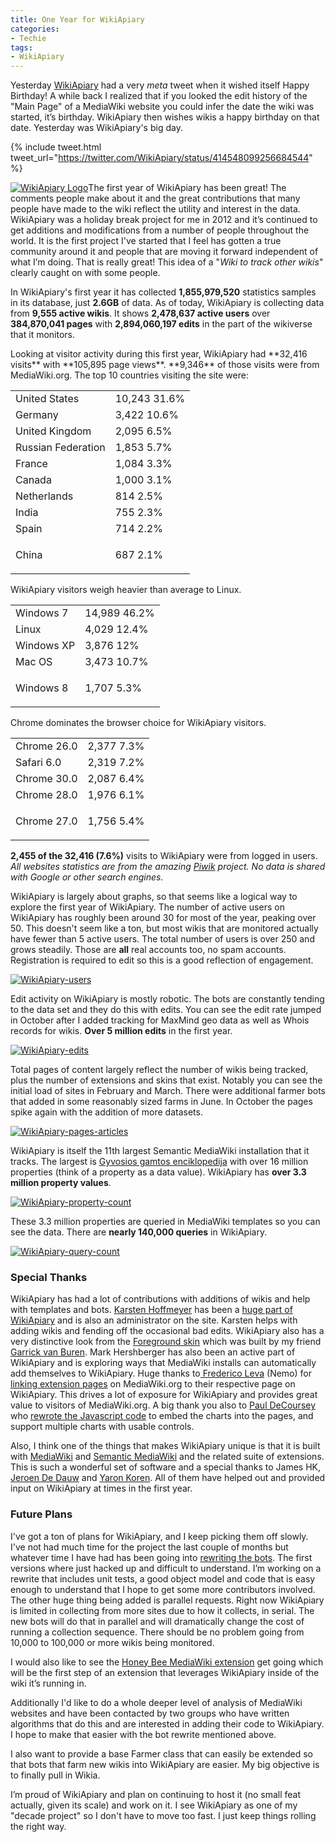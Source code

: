 ```yaml
---
title: One Year for WikiApiary
categories:
- Techie
tags:
- WikiApiary
---
```


Yesterday [WikiApiary](http://wikiapiary.com/) had a very _meta_ tweet when it wished itself Happy Birthday! A while back I realized that if you looked the edit history of the "Main Page" of a MediaWiki website you could infer the date the wiki was started, it’s birthday. WikiApiary then wishes wikis a happy birthday on that date. Yesterday was WikiApiary's big day.

{% include tweet.html tweet_url="https://twitter.com/WikiApiary/status/414548099256684544" %}

[![WikiApiary Logo](/assets/posts/2013/WikiApiary-Logo.png)](http://wikiapiary.com/)The first year of WikiApiary has been great! The comments people make about it and the great contributions that many people have made to the wiki reflect the utility and interest in the data. WikiApiary was a holiday break project for me in 2012 and it’s continued to get additions and modifications from a number of people throughout the world. It is the first project I've started that I feel has gotten a true community around it and people that are moving it forward independent of what I’m doing. That is really great! This idea of a "_Wiki to track other wikis_" clearly caught on with some people.

In WikiApiary's first year it has collected **1,855,979,520** statistics samples in its database, just **2.6GB** of data. As of today, WikiApiary is collecting data from **9,555 active wikis**. It shows **2,478,637 active users** over **384,870,041 pages** with **2,894,060,197 edits** in the part of the wikiverse that it monitors.

<!-- more -->Looking at visitor activity during this first year, WikiApiary had **32,416 visits** with **105,895 page views**. **9,346** of those visits were from MediaWiki.org. The top 10 countries visiting the site were:


<table cellspacing="0" >
<tbody >
<tr >

<td >United States
</td>

<td >10,243 31.6%
</td>
</tr>
<tr >

<td >Germany
</td>

<td >3,422 10.6%
</td>
</tr>
<tr >

<td >United Kingdom
</td>

<td >2,095 6.5%
</td>
</tr>
<tr >

<td >Russian Federation
</td>

<td >1,853 5.7%
</td>
</tr>
<tr >

<td >France
</td>

<td >1,084 3.3%
</td>
</tr>
<tr >

<td >Canada
</td>

<td >1,000 3.1%
</td>
</tr>
<tr >

<td >Netherlands
</td>

<td >814 2.5%
</td>
</tr>
<tr >

<td >India
</td>

<td >755 2.3%
</td>
</tr>
<tr >

<td >Spain
</td>

<td >714 2.2%
</td>
</tr>
<tr >

<td >


China



</td>

<td >687 2.1%
</td>
</tr>
</tbody>
</table>


WikiApiary visitors weigh heavier than average to Linux.


<table cellspacing="0" >
<tbody >
<tr >

<td >Windows 7
</td>

<td >14,989 46.2%
</td>
</tr>
<tr >

<td >Linux
</td>

<td >4,029 12.4%
</td>
</tr>
<tr >

<td >Windows XP
</td>

<td >3,876 12%
</td>
</tr>
<tr >

<td >Mac OS
</td>

<td >3,473 10.7%
</td>
</tr>
<tr >

<td >


Windows 8



</td>

<td >1,707 5.3%
</td>
</tr>
</tbody>
</table>


Chrome dominates the browser choice for WikiApiary visitors.


<table cellspacing="0" >
<tbody >
<tr >

<td >Chrome 26.0
</td>

<td >2,377 7.3%
</td>
</tr>
<tr >

<td >Safari 6.0
</td>

<td >2,319 7.2%
</td>
</tr>
<tr >

<td >Chrome 30.0
</td>

<td >2,087 6.4%
</td>
</tr>
<tr >

<td >Chrome 28.0
</td>

<td >1,976 6.1%
</td>
</tr>
<tr >

<td >


Chrome 27.0



</td>

<td >1,756 5.4%
</td>
</tr>
</tbody>
</table>


**2,455 of the 32,416 (7.6%)** visits to WikiApiary were from logged in users. _All websites statistics are from the amazing [Piwik](http://piwik.org) project. No data is shared with Google or other search engines._

WikiApiary is largely about graphs, so that seems like a logical way to explore the first year of WikiApiary. The number of active users on WikiApiary has roughly been around 30 for most of the year, peaking over 50. This doesn't seem like a ton, but most wikis that are monitored actually have fewer than 5 active users. The total number of users is over 250 and grows steadily. Those are **all** real accounts too, no spam accounts. Registration is required to edit so this is a good reflection of engagement.

[![WikiApiary-users](/assets/posts/2013/WikiApiary-users.png)](http://thingelstad.com/s/one-year-for-wikiapiary/wikiapiary-users/img)

Edit activity on WikiApiary is mostly robotic. The bots are constantly tending to the data set and they do this with edits. You can see the edit rate jumped in October after I added tracking for MaxMind geo data as well as Whois records for wikis. **Over 5 million edits** in the first year.

[![WikiApiary-edits](/assets/posts/2013/WikiApiary-edits.png)](http://thingelstad.com/s/one-year-for-wikiapiary/wikiapiary-edits/img)

Total pages of content largely reflect the number of wikis being tracked, plus the number of extensions and skins that exist. Notably you can see the initial load of sites in February and March. There were additional farmer bots that added in some reasonably sized farms in June. In October the pages spike again with the addition of more datasets.

[![WikiApiary-pages-articles](/assets/posts/2013/WikiApiary-pages-articles.png)](http://thingelstad.com/s/one-year-for-wikiapiary/wikiapiary-pages-articles/img)

WikiApiary is itself the 11th largest Semantic MediaWiki installation that it tracks. The largest is [Gyvosios gamtos enciklopedija](http://wikiapiary.com/wiki/Gyvosios_gamtos_enciklopedija) with over 16 million properties (think of a property as a data value). WikiApiary has **over 3.3 million property values**.

[![WikiApiary-property-count](/assets/posts/2013/WikiApiary-property-count.png)](http://thingelstad.com/s/one-year-for-wikiapiary/wikiapiary-property-count/img)

These 3.3 million properties are queried in MediaWiki templates so you can see the data. There are **nearly 140,000 queries** in WikiApiary.

[![WikiApiary-query-count](/assets/posts/2013/WikiApiary-query-count.png)](http://thingelstad.com/s/one-year-for-wikiapiary/wikiapiary-query-count/img)

### Special Thanks

WikiApiary has had a lot of contributions with additions of wikis and help with templates and bots. [Karsten Hoffmeyer](http://wikiapiary.com/wiki/User:Kghbln) has been a [huge part of WikiApiary](http://wikiapiary.com/wiki/Special:Contributions/Kghbln) and is also an administrator on the site. Karsten helps with adding wikis and fending off the occasional bad edits. WikiApiary also has a very distinctive look from the [Foreground skin](http://foreground.wikiwonders.net/wiki/) which was built by my friend [Garrick van Buren](https://garrickvanburen.com). Mark Hershberger has also been an active part of WikiApiary and is exploring ways that MediaWiki installs can automatically add themselves to WikiApiary. Huge thanks to[ Frederico Leva](https://meta.wikimedia.org/wiki/User:Nemo_bis) (Nemo) for [linking extension pages](https://www.mediawiki.org/w/index.php?title=Template%3AExtension&diff=659727&oldid=657147) on MediaWiki.org to their respective page on WikiApiary. This drives a lot of exposure for WikiApiary and provides great value to visitors of MediaWiki.org. A big thank you also to [Paul DeCoursey](https://twitter.com/optimuspaul) who [rewrote the Javascript code](https://github.com/thingles/WikiApiary/commit/9c82198fe155a915960c607813688ef300c2fa68) to embed the charts into the pages, and support multiple charts with usable controls.

Also, I think one of the things that makes WikiApiary unique is that it is built with [MediaWiki](https://www.mediawiki.org/wiki/MediaWiki) and [Semantic MediaWiki](http://semantic-mediawiki.org) and the related suite of extensions. This is such a wonderful set of software and a special thanks to James HK, [Jeroen De Dauw](http://www.bn2vs.com/blog/) and [Yaron Koren](http://yaronkoren.com). All of them have helped out and provided input on WikiApiary at times in the first year.

### Future Plans

I've got a ton of plans for WikiApiary, and I keep picking them off slowly. I've not had much time for the project the last couple of months but whatever time I have had has been going into [rewriting the bots](https://github.com/thingles/WikiApiary). The first versions where just hacked up and difficult to understand. I’m working on a rewrite that includes unit tests, a good object model and code that is easy enough to understand that I hope to get some more contributors involved. The other huge thing being added is parallel requests. Right now WikiApiary is limited in collecting from more sites due to how it collects, in serial. The new bots will do that in parallel and will dramatically change the cost of running a collection sequence. There should be no problem going from 10,000 to 100,000 or more wikis being monitored.

I would also like to see the [Honey Bee MediaWiki extension](https://github.com/thingles/HoneyBee) get going which will be the first step of an extension that leverages WikiApiary inside of the wiki it’s running in.

Additionally I'd like to do a whole deeper level of analysis of MediaWiki websites and have been contacted by two groups who have written algorithms that do this and are interested in adding their code to WikiApiary. I hope to make that easier with the bot rewrite mentioned above.

I also want to provide a base Farmer class that can easily be extended so that bots that farm new wikis into WikiApiary are easier. My big objective is to finally pull in Wikia.

I’m proud of WikiApiary and plan on continuing to host it (no small feat actually, given its scale) and work on it. I see WikiApiary as one of my "decade project" so I don't have to move too fast. I just keep things rolling the right way.
